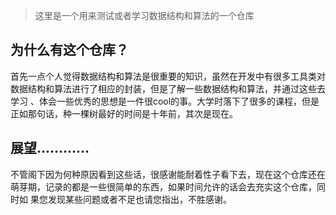 > 这里是一个用来测试或者学习数据结构和算法的一个仓库

## 为什么有这个仓库？

首先一点个人觉得数据结构和算法是很重要的知识，虽然在开发中有很多工具类对数据结构和算法进行了相应的封装，但是了解一些数据结构和算法，并通过这些去学习
、体会一些优秀的思想是一件很cool的事。大学时落下了很多的课程，但是正如那句话，种一棵树最好的时间是十年前，其次是现在。

## 展望…………

不管阁下因为何种原因看到这些话，很感谢能耐着性子看下去，现在这个仓库还在萌芽期，记录的都是一些很简单的东西，如果时间允许的话会去充实这个仓库，同时如
果您发现某些问题或者不足也请您指出，不胜感谢。
